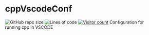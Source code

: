 # cppVscodeConf
![GitHub repo size](https://img.shields.io/github/repo-size/gillgurvijay01/cppvscodeconf) ![Lines of code](https://img.shields.io/tokei/lines/github/gillgurvijay01/cppvscodeconf) [![Visitor count](https://shields-io-visitor-counter.herokuapp.com/badge?page=gillgurvijay01.cppVscodeConf)]()
Configuration for running cpp in VSCODE
